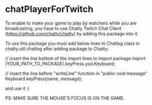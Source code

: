 # chatPlayerForTwitch

To enable to make your game to play by watchers while you are broadcasting, you have to use Chatty Twitch Chat Client (https://github.com/chatty/chatty) by adding this package  into it. 

To use this package you must add below lines to Chatlog class in chatty.util.chatlog after adding package to Chatty;

// insert the line bottom of the import lines to import package
import (YOUR_PATH_TO_PACKAGE).keyPress.ysd.Keyboard;

// insert the line before "writeLine" function in "public void message"
Keyboard.keyPress(name, message);

and use it :)

PS: MAKE SURE THE MOUSE'S FOCUS IS ON THE GAME.
